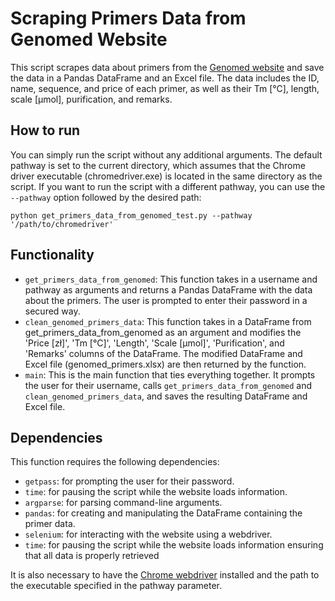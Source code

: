# Scraping Primers Data from Genomed Website

This script scrapes data about primers from the [Genomed website](http://www.genomed.pl) and save the data in a Pandas DataFrame and an Excel file. The data includes the ID, name, sequence, and price of each primer, as well as their Tm [°C], length, scale [µmol], purification, and remarks.


## How to run

You can simply run the script without any additional arguments. The default pathway is set to the current directory, which assumes that the Chrome driver executable (chromedriver.exe) is located in the same directory as the script. If you want to run the script with a different pathway, you can use the `--pathway` option followed by the desired path: 
```
python get_primers_data_from_genomed_test.py --pathway '/path/to/chromedriver'
```


## Functionality

* `get_primers_data_from_genomed`: This function takes in a username and pathway as arguments and returns a Pandas DataFrame with the data about the primers. The user is prompted to enter their password in a secured way.
* `clean_genomed_primers_data`: This function takes in a DataFrame from get_primers_data_from_genomed as an argument and modifies the 'Price [zł]', 'Tm [°C]', 'Length', 'Scale [µmol]', 'Purification', and 'Remarks' columns of the DataFrame. The modified DataFrame and Excel file (genomed_primers.xlsx) are then returned by the function.
* `main`: This is the main function that ties everything together. It prompts the user for their username, calls `get_primers_data_from_genomed` and `clean_genomed_primers_data`, and saves the resulting DataFrame and Excel file.

## Dependencies
This function requires the following dependencies:

* `getpass`: for prompting the user for their password.
* `time`: for pausing the script while the website loads information.
* `argparse`: for parsing command-line arguments.
* `pandas`: for creating and manipulating the DataFrame containing the primer data.
* `selenium`: for interacting with the website using a webdriver.
* `time`: for pausing the script while the website loads information ensuring that all data is properly retrieved

It is also necessary to have the [Chrome webdriver](https://chromedriver.chromium.org/downloads) installed and the path to the executable specified in the pathway parameter.
